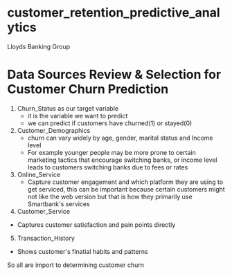 # customer_retention_predictive_analytics
Lloyds Banking Group

# Data Sources Review & Selection for Customer Churn Prediction
1. Churn_Status as our target variable
   - it is the variable we want to predict
   - we can predict if customers have churned(1) or stayed(0)
2. Customer_Demographics
   - churn can vary widely by age, gender, marital status and Income level
   - For example younger people may be more prone to certain marketing tactics that encourage switching banks, or income level leads to customers switching banks due to fees or rates
3. Online_Service
   - Capture customer engagement and which platform they are using to get serviced, this can be important because certain customers might not like the web version but that is how they primarily use Smartbank's services
4. Customer_Service
  - Captures customer satisfaction and pain points directly
5. Transaction_History
  - Shows customer's finatial habits and patterns

So all are import to determining customer churn
